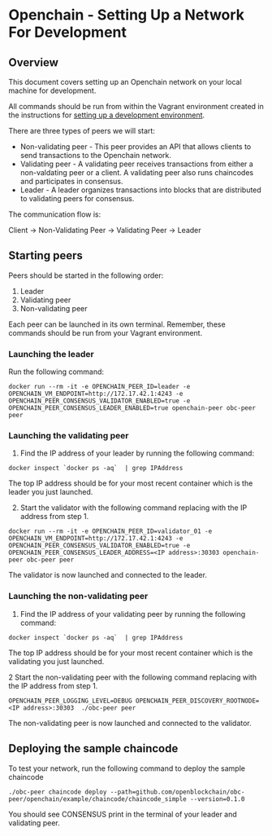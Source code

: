# Openchain - Setting Up a Network For Development

## Overview

This document covers setting up an Openchain network on your local machine for development.

All commands should be run from within the Vagrant environment created in the instructions for [setting up a development environment](https://github.com/openblockchain/obc-getting-started/blob/master/devenv.md).

There are three types of peers we will start:

- Non-validating peer - This peer provides an API that allows clients to send transactions to the Openchain network.
- Validating peer - A validating peer receives transactions from either a non-valdating peer or a client. A validating peer also runs chaincodes and participates in consensus.
- Leader - A leader organizes transactions into blocks that are distributed to validating peers for consensus.

The communication flow is:

Client -> Non-Validating Peer -> Validating Peer -> Leader

## Starting peers

Peers should be started in the following order:

1. Leader
2. Validating peer
3. Non-validating peer

Each peer can be launched in its own terminal. Remember, these commands should be run from your Vagrant environment.

### Launching the leader

Run the following command:
```
docker run --rm -it -e OPENCHAIN_PEER_ID=leader -e OPENCHAIN_VM_ENDPOINT=http://172.17.42.1:4243 -e OPENCHAIN_PEER_CONSENSUS_VALIDATOR_ENABLED=true -e OPENCHAIN_PEER_CONSENSUS_LEADER_ENABLED=true openchain-peer obc-peer peer
```

### Launching the validating peer

1. Find the IP address of your leader by running the following command:
```
docker inspect `docker ps -aq`  | grep IPAddress
```
The top IP address should be for your most recent container which is the leader you just launched.

2. Start the validator with the following command replacing <IP address> with the IP address from step 1.
```
docker run --rm -it -e OPENCHAIN_PEER_ID=validator_01 -e OPENCHAIN_VM_ENDPOINT=http://172.17.42.1:4243 -e OPENCHAIN_PEER_CONSENSUS_VALIDATOR_ENABLED=true -e OPENCHAIN_PEER_CONSENSUS_LEADER_ADDRESS=<IP address>:30303 openchain-peer obc-peer peer
```

The validator is now launched and connected to the leader.

### Launching the non-validating peer

1. Find the IP address of your validating peer by running the following command:
```
docker inspect `docker ps -aq`  | grep IPAddress
```
The top IP address should be for your most recent container which is the validating you just launched.

2 Start the non-validating peer with the following command replacing <IP address> with the IP address from step 1.
```
OPENCHAIN_PEER_LOGGING_LEVEL=DEBUG OPENCHAIN_PEER_DISCOVERY_ROOTNODE=<IP address>:30303  ./obc-peer peer
```

The non-validating peer is now launched and connected to the validator.

## Deploying the sample chaincode

To test your network, run the following command to deploy the sample chaincode
```
./obc-peer chaincode deploy --path=github.com/openblockchain/obc-peer/openchain/example/chaincode/chaincode_simple --version=0.1.0
```
You should see CONSENSUS print in the terminal of your leader and validating peer.
